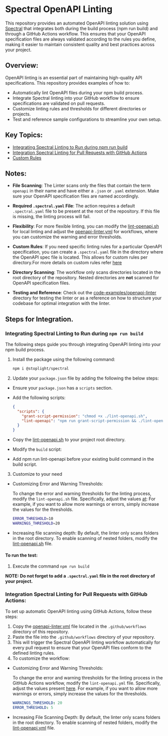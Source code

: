 # Spectral OpenAPI Linting 
This repository provides an automated OpenAPI linting solution using [Spectral](https://github.com/stoplightio/spectral) that integrates both during the build process (npm run build) and through a GitHub Actions workflow. This ensures that your OpenAPI specification files are always validated according to the rules you define, making it easier to maintain consistent quality and best practices across your project.

## Overview:
OpenAPI linting is an essential part of maintaining high-quality API specifications. This repository provides examples of how to:

- Automatically lint OpenAPI files during your npm build process. 
- Integrate Spectral linting into your GitHub workflow to ensure specifications are validated on pull requests.
- Customize linting rules and thresholds for different directories or projects.
- Test and reference sample configurations to streamline your own setup.

## Key Topics:
- [Integrating Spectral Linting to Run during npm run build](#integrating-spectral-linting-to-run-during-npm-run-build)
- [Integration Spectral Linting for Pull Requests with GitHub Actions](#integration-spectral-linting-for-pull-requests-with-github-actions)
- [Custom Rules](./error-injected/README.md)

## Notes:
- **File Scanning**: The Linter scans only the files that contain the term `openapi` in their name and have either a `.json` or `.yaml` extension. Make sure your OpenAPI specification files are named accordingly.

- **Required `.spectral.yaml` File**: The action requires a default `.spectral.yaml` file to be present at the root of the repository. If this file is missing, the linting process will fail.

- **Flexibility**: For more flexible linting, you can modify the [lint-openapi.sh](./scripts/lint-openapi.sh) for local linting and adjust the [openapi-linter.yml](../../.github/workflows/openapi-linter.yml) for workflows, where you can customize the warning and error thresholds.

- **Custom Rules**: If you need specific linting rules for a particular OpenAPI specification, you can create a `.spectral.yaml` file in the directory where the OpenAPI spec file is located. This allows for custom rules per directory.For more details on custom rules refer [here](https://docs.stoplight.io/docs/spectral/d3482ff0ccae9-rules)

- **Directory Scanning**: The workflow only scans directories located in the root directory of the repository. Nested directories are **not** scanned for OpenAPI specification files.

- **Testing and Reference**: Check out the [code-examples/openapi-linter](../openapi-linter/) directory for testing the linter or as a reference on how to structure your codebase for optimal integration with the linter.

## Steps for Integration.
### Integrating Spectral Linting to Run during `npm run build`
The following steps guide you through integrating OpenAPI linting into your npm build process.

1. Install the package using the following command:

    ```sh
    npm i @stoplight/spectral
    ```
2. Update your `package.json` file by adding the following the below steps:

  - Ensure your `package.json` has a `scripts` section.
  - Add the following scripts:


    ```json
    {
      "scripts": {
        "grant-script-permission": "chmod +x ./lint-openapi.sh",
        "lint-openapi": "npm run grant-script-permission && ./lint-openapi.sh"
      }
    }
    ```
  - Copy the [lint-openapi.sh](./scripts/lint-openapi.sh) to your project root directory.

  - Modify the `build` script:
  - Add npm run lint-openapi before your existing build command in the build script.
3. Customize to your need

  - Customizing Error and Warning Thresholds:

    To change the error and warning thresholds for the linting process, modify the `lint-openapi.sh` file. Specifically, adjust the values [at](./scripts/lint-openapi.sh#L8):
    For example, if you want to allow more warnings or errors, simply increase the values for the thresholds.
    ```bash
    ERROR_THRESHOLD=10  
    WARNINGS_THRESHOLD=20  
    ```
  - Increasing file scanning depth:
      By default, the linter only scans folders in the root directory. To enable scanning of nested folders, modify the [lint-openapi.sh](./scripts/lint-openapi.sh#L11) file.
  #### To run the test:
  1. Execute the command
    ```npm run build```

**NOTE: Do not forget to add a `.spectral.yaml` file in the root directory of your project.**




### Integration Spectral Linting for Pull Requests with GitHub Actions:

To set up automatic OpenAPI linting using GitHub Actions, follow these steps:

1. Copy the [openapi-linter.yml](../../.github/workflows/openapi-linter.yml) file located in the `.github/workflows` directory of this repository.
2. Paste the  file into the `.github/workflows` directory of your repository.
3. This will trigger the Spectral OpenAPI linting workflow automatically for every pull request to ensure that your OpenAPI files conform to the defined linting rules.
4. To customize the workflow:
  - Customizing Error and Warning Thresholds:

      To change the error and warning thresholds for the linting process in the GitHub Actions workflow, modify the `lint-openapi.yml` file. Specifically, adjust the values present [here](../../.github/workflows/openapi-linter.yml#L8). For example, if you want to allow more warnings or errors, simply increase the values for the thresholds.

    ```yaml
    WARNINGS_THRESHOLD: 20
    ERROR_THRESHOLD: 5
    ```
  - Increasing File Scanning Depth:
    By default, the linter only scans folders in the root directory. To enable scanning of nested folders, modify the [lint-openapi.yml](./.github/workflows/lint-openapi.yml#L31) file.


